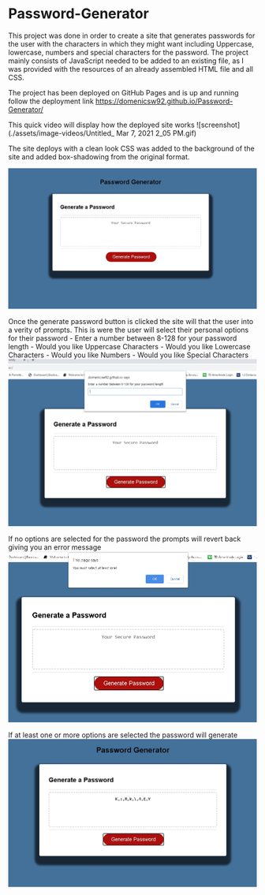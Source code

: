 # Password-Generator
This project was done in order to create a site that generates passwords for the user with the characters in which they might want including  Uppercase, lowercase, numbers and special characters for the password.
The project mainly consists of JavaScript needed to be added to an existing file,  as  I was provided with the resources of an already assembled HTML file and all CSS.

The project has been deployed on GitHub Pages  and is up and running follow the deployment  link
https://domenicsw92.github.io/Password-Generator/

 This quick video will display how the deployed site works
![screenshot](./assets/image-videos/Untitled_ Mar 7, 2021 2_05 PM.gif)


The site deploys with a clean look CSS was added to the background of the site and added box-shadowing from the original format.

![screenshot](./assets/image-videos/snap1.jpg)


Once the generate password button is clicked the site will that the user into a verity of prompts.
This is were the user will select their personal options for their password
    - Enter a number between 8-128 for your password length
    - Would you like Uppercase Characters
    - Would you like Lowercase Characters
    - Would you like Numbers
    - Would you like Special Characters
![screenshot](./assets/image-videos/snap2.jpg)


If no options are selected for the password the prompts will revert back giving you an error message
![screenshot](./assets/image-videos/snap-4.jpg)


If at least one or more options are selected the password will generate 
![screenshot](./assets/image-videos/snap3.jpg)


